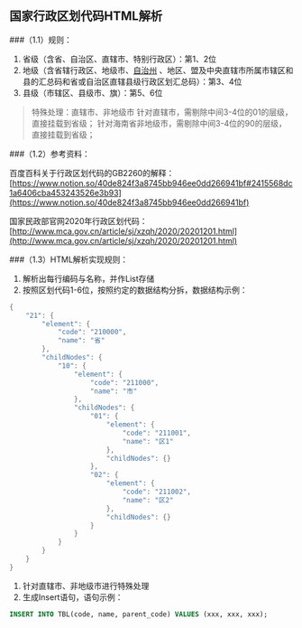 ## 国家行政区划代码HTML解析

###（1.1）规则：

1. 省级（含省、自治区、直辖市、特别行政区）：第1、2位
2. 地级（含省辖行政区、地级市、[自治州](https://baike.baidu.com/item/%E8%87%AA%E6%B2%BB%E5%B7%9E/1710336)
   、地区、盟及中央直辖市所属市辖区和县的汇总码和省或自治区直辖县级行政区划汇总码）：第3、4位
3. 县级（市辖区、县级市、旗）：第5、6位

> 特殊处理：直辖市、非地级市
针对直辖市，需剔除中间3-4位的01的层级，直接挂载到省级；
针对海南省非地级市，需剔除中间3-4位的90的层级，直接挂载到省级；
>

###（1.2）参考资料：

百度百科关于行政区划代码的GB2260的解释：[https://www.notion.so/40de824f3a8745bb946ee0dd266941bf#2415568dc1a6406cba453243526e3b93](https://www.notion.so/40de824f3a8745bb946ee0dd266941bf)

国家民政部官网2020年行政区划代码：[http://www.mca.gov.cn/article/sj/xzqh/2020/20201201.html](http://www.mca.gov.cn/article/sj/xzqh/2020/20201201.html)

###（1.3）HTML解析实现规则：

1. 解析出每行编码与名称，并作List<Obj>存储
2. 按照区划代码1-6位，按照约定的数据结构分拆，数据结构示例：

```java
{
    "21": {
        "element": {
            "code": "210000",
            "name": "省"
        },
        "childNodes": {
            "10": {
                "element": {
                    "code": "211000",
                    "name": "市"
                },
                "childNodes": {
                    "01": {
                        "element": {
                            "code": "211001",
                            "name": "区1"
                        },
                        "childNodes": {}
                    },
                    "02": {
                        "element": {
                            "code": "211002",
                            "name": "区2"
                        },
                        "childNodes": {}
                    }
                }
            }
        }
    }
}
```

1. 针对直辖市、非地级市进行特殊处理
2. 生成Insert语句，语句示例：

```sql
INSERT INTO TBL(code, name, parent_code) VALUES (xxx, xxx, xxx);
```